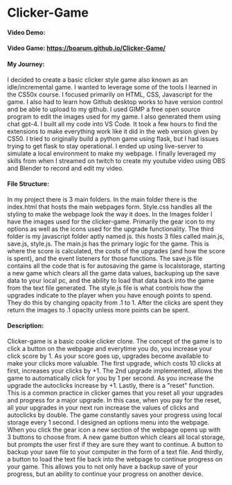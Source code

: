 # Clicker-Game
#### Video Demo:  <URL HERE>
#### Video Game: https://boarum.github.io/Clicker-Game/

#### My Journey:
I decided to create a basic clicker style game also known as an idle/incremental game. I wanted to leverage some of the tools I learned in the CS50x course. 
I focused primarily on HTML, CSS, Javascript for the game. I also had to learn how Github desktop works to have version control and be able to upload to my github.
I used GIMP a free open source program to edit the images used for my game. I also generated them using chat gpt-4. I built all my code into VS Code.
It took a few hours to find the extensions to make everything work like it did in the web version given by CS50. I tried to originally build a python game using flask,
but I had issues trying to get flask to stay operational. I ended up using live-server to simulate a local environment to make my webpage. I finally leveraged my
skills from when I streamed on twitch to create my youtube video using OBS and Blender to record and edit my video.

#### File Structure:
In my project there is 3 main folders. In the main folder there is the index.html that hosts the main webpages form. Style.css handles all the styling to make the
webpage look the way it does. In the Images folder I have the images used for the clicker-game. Primarily the gear icon to my options as well as the icons used for
the upgrade functionality. The third folder is my javascript folder aptly named js. this hosts 3 files called main.js, save.js, style.js. The main.js has the primary
logic for the game. This is where the score is calculated, the costs of the upgrades (and how the score is spent), and the event listeners for those functions. The save.js
file contains all the code that is for autosaving the game is localstorage, starting a new game which clears all the game data values, backuping up the save data to your
local pc, and the ability to load that data back into the game from the text file generated. The style.js file is what controls how the upgrades indicate to the player when
you have enough points to spend. They do this by changing opacity from .1 to 1. After the clicks are spent they return the images to .1 opacity unless more points can be
spent.

#### Description:
Clicker-game is a basic cookie clicker clone. The concept of the game is to click a button on the webpage and everytime you do, you increase your click score by 1.
As your score goes up, upgrades become available to make your clicks more valuable. The first upgrade, which costs 10 clicks at first, increases your clicks by +1.
The 2nd upgrade implemented, allows the game to automatically click for you by 1 per second. As you increase the upgrade the autoclicks increase by +1. Lastly, there
is a "reset" function. This is a common practice in clicker games that you reset all your upgrades and progress for a major upgrade. In this case, when you pay for the
reset, all your upgrades in your next run increase the values of clicks and autoclicks by double. The game constantly saves your progress using local storage every 1 second.
I designed an options menu into the webpage. When you click the gear icon a new section of the webpage opens up with 3 buttons to choose from. A new game button which clears
all local storage, but prompts the user first if they are sure they want to continue. A button to backup your save file to your computer in the form of a text file. And thirdly,
a button to load the text file back into the webpage to continue progress on your game. This allows you to not only have a backup save of your progress, but an ability to
continue your progress on another device.
